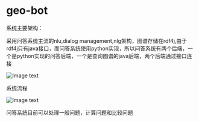 # geo-bot

系统主要架构：

采用问答系统主流的nlu,dialog management,nlg架构，图谱存储在rdf4j,由于rdf4j只有java接口，而问答系统使用python实现，所以问答系统有两个后端，一个是python实现的问答后端，一个是查询图谱的java后端，两个后端通过接口连接

![Image text](https://github.com/llllxf/geo-bot/raw/master/backend/pic/%E6%9E%B6%E6%9E%84.png)

系统流程

![Image text](https://github.com/llllxf/geo-bot/raw/master/backend/pic/%E6%B5%81%E7%A8%8B.png)


问答系统目前可以处理一般问题，计算问题和比较问题



